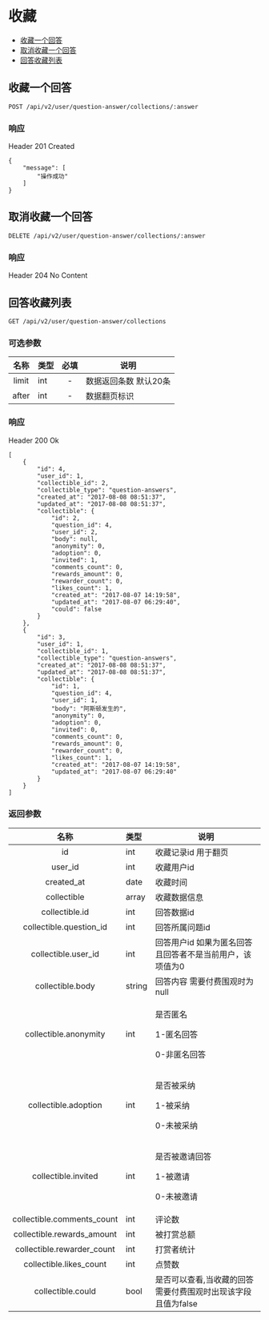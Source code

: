 # 收藏

- [收藏一个回答](#收藏一个回答)
- [取消收藏一个回答](#取消收藏一个回答)
- [回答收藏列表](#回答收藏列表)

## 收藏一个回答

```
POST /api/v2/user/question-answer/collections/:answer
```

### 响应

Header 201 Created

```json5
{
    "message": [
        "操作成功"
    ]
}
```

## 取消收藏一个回答

```
DELETE /api/v2/user/question-answer/collections/:answer
```

### 响应

Header 204 No Content

## 回答收藏列表

```
GET /api/v2/user/question-answer/collections
```

### 可选参数

| 名称 | 类型 | 必填 | 说明 |
|:----:|:-----|:----:|------|
| limit | int | -    | 数据返回条数  默认20条 |
| after | int | -    | 数据翻页标识 |

### 响应

Header 200 Ok

```json5
[
    {
        "id": 4,
        "user_id": 1,
        "collectible_id": 2,
        "collectible_type": "question-answers",
        "created_at": "2017-08-08 08:51:37",
        "updated_at": "2017-08-08 08:51:37",
        "collectible": {
            "id": 2,
            "question_id": 4,
            "user_id": 2,
            "body": null,
            "anonymity": 0,
            "adoption": 0,
            "invited": 1,
            "comments_count": 0,
            "rewards_amount": 0,
            "rewarder_count": 0,
            "likes_count": 1,
            "created_at": "2017-08-07 14:19:58",
            "updated_at": "2017-08-07 06:29:40",
            "could": false
        }
    },
    {
        "id": 3,
        "user_id": 1,
        "collectible_id": 1,
        "collectible_type": "question-answers",
        "created_at": "2017-08-08 08:51:37",
        "updated_at": "2017-08-08 08:51:37",
        "collectible": {
            "id": 1,
            "question_id": 4,
            "user_id": 1,
            "body": "阿斯顿发生的",
            "anonymity": 0,
            "adoption": 0,
            "invited": 0,
            "comments_count": 0,
            "rewards_amount": 0,
            "rewarder_count": 0,
            "likes_count": 1,
            "created_at": "2017-08-07 14:19:58",
            "updated_at": "2017-08-07 06:29:40"
        }
    }
]
```

### 返回参数
| 名称 | 类型 | 说明 |
|:----:|:-----|------|
| id   | int  | 收藏记录id 用于翻页 |
| user_id | int | 收藏用户id |
| created_at | date | 收藏时间 |
| collectible | array | 收藏数据信息 |
| collectible.id | int | 回答数据id |
| collectible.question_id | int | 回答所属问题id |
| collectible.user_id | int | 回答用户id 如果为匿名回答且回答者不是当前用户，该项值为0 |
| collectible.body | string | 回答内容 需要付费围观时为null |
| collectible.anonymity | int | <p>是否匿名</p> <p>1-匿名回答</p> <p>0-非匿名回答</p> |
| collectible.adoption | int | <p>是否被采纳</p> <p>1-被采纳</p> <p>0-未被采纳</p> |
| collectible.invited | int | <p>是否被邀请回答</p> <p>1-被邀请</p> <p>0-未被邀请</p> |
| collectible.comments_count | int | 评论数 |
| collectible.rewards_amount | int | 被打赏总额 |
| collectible.rewarder_count | int | 打赏者统计 |
| collectible.likes_count | int | 点赞数 |
| collectible.could | bool | 是否可以查看,当收藏的回答需要付费围观时出现该字段且值为false |
